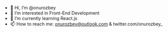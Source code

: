 - 👋 Hi, I’m @onurozbey
- 👀 I’m interested in Front-End Development
- 🌱 I’m currently learning React.js
- 📫 How to reach me: onurozbey@outlook.com & twitter.com/onurozbey_ 

<!---
onurozbey/onurozbey is a ✨ special ✨ repository because its `README.md` (this file) appears on your GitHub profile.
You can click the Preview link to take a look at your changes.
--->
